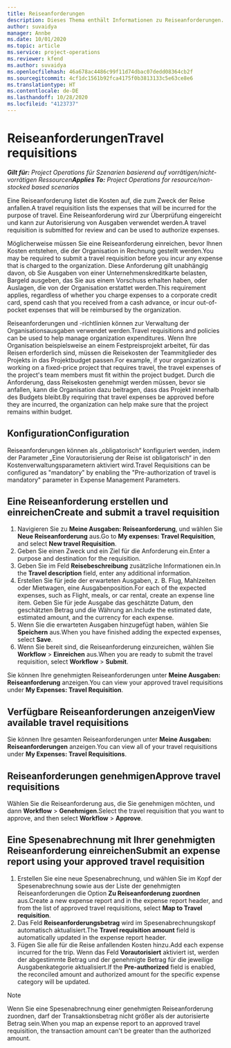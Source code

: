 ```yaml
---
title: Reiseanforderungen
description: Dieses Thema enthält Informationen zu Reiseanforderungen.
author: suvaidya
manager: Annbe
ms.date: 10/01/2020
ms.topic: article
ms.service: project-operations
ms.reviewer: kfend
ms.author: suvaidya
ms.openlocfilehash: 46a678ac4486c99f11d74dbac07dedd08364cb2f
ms.sourcegitcommit: 4cf1dc1561b92fca4175f0b3813133c5e63ce8e6
ms.translationtype: HT
ms.contentlocale: de-DE
ms.lasthandoff: 10/28/2020
ms.locfileid: "4123737"
---
```

# <a name="travel-requisitions"></a><span data-ttu-id="4d81f-103">Reiseanforderungen</span><span class="sxs-lookup"><span data-stu-id="4d81f-103">Travel requisitions</span></span>

<span data-ttu-id="4d81f-104">_**Gilt für:** Project Operations für Szenarien basierend auf vorrätigen/nicht-vorrätigen Ressourcen_</span><span class="sxs-lookup"><span data-stu-id="4d81f-104">_**Applies To:** Project Operations for resource/non-stocked based scenarios_</span></span>

<span data-ttu-id="4d81f-105">Eine Reiseanforderung listet die Kosten auf, die zum Zweck der Reise anfallen.</span><span class="sxs-lookup"><span data-stu-id="4d81f-105">A travel requisition lists the expenses that will be incurred for the purpose of travel.</span></span> <span data-ttu-id="4d81f-106">Eine Reiseanforderung wird zur Überprüfung eingereicht und kann zur Autorisierung von Ausgaben verwendet werden.</span><span class="sxs-lookup"><span data-stu-id="4d81f-106">A travel requisition is submitted for review and can be used to authorize expenses.</span></span>

<span data-ttu-id="4d81f-107">Möglicherweise müssen Sie eine Reiseanforderung einreichen, bevor Ihnen Kosten entstehen, die der Organisation in Rechnung gestellt werden.</span><span class="sxs-lookup"><span data-stu-id="4d81f-107">You may be required to submit a travel requisition before you incur any expense that is charged to the organization.</span></span> <span data-ttu-id="4d81f-108">Diese Anforderung gilt unabhängig davon, ob Sie Ausgaben von einer Unternehmenskreditkarte belasten, Bargeld ausgeben, das Sie aus einem Vorschuss erhalten haben, oder Auslagen, die von der Organisation erstattet werden.</span><span class="sxs-lookup"><span data-stu-id="4d81f-108">This requirement applies, regardless of whether you charge expenses to a corporate credit card, spend cash that you received from a cash advance, or incur out-of-pocket expenses that will be reimbursed by the organization.</span></span>

<span data-ttu-id="4d81f-109">Reiseanforderungen und -richtlinien können zur Verwaltung der Organisationsausgaben verwendet werden.</span><span class="sxs-lookup"><span data-stu-id="4d81f-109">Travel requisitions and policies can be used to help manage organization expenditures.</span></span> <span data-ttu-id="4d81f-110">Wenn Ihre Organisation beispielsweise an einem Festpreisprojekt arbeitet, für das Reisen erforderlich sind, müssen die Reisekosten der Teammitglieder des Projekts in das Projektbudget passen.</span><span class="sxs-lookup"><span data-stu-id="4d81f-110">For example, if your organization is working on a fixed-price project that requires travel, the travel expenses of the project's team members must fit within the project budget.</span></span> <span data-ttu-id="4d81f-111">Durch die Anforderung, dass Reisekosten genehmigt werden müssen, bevor sie anfallen, kann die Organisation dazu beitragen, dass das Projekt innerhalb des Budgets bleibt.</span><span class="sxs-lookup"><span data-stu-id="4d81f-111">By requiring that travel expenses be approved before they are incurred, the organization can help make sure that the project remains within budget.</span></span>

## <a name="configuration"></a><span data-ttu-id="4d81f-112">Konfiguration</span><span class="sxs-lookup"><span data-stu-id="4d81f-112">Configuration</span></span> 

<span data-ttu-id="4d81f-113">Reiseanforderungen können als „obligatorisch“ konfiguriert werden, indem der Parameter „Eine Vorautorisierung der Reise ist obligatorisch“ in den Kostenverwaltungsparametern aktiviert wird.</span><span class="sxs-lookup"><span data-stu-id="4d81f-113">Travel Requisitions can be configured as "mandatory" by enabling the "Pre-authorization of travel is mandatory" parameter in Expense Management Parameters.</span></span> 

## <a name="create-and-submit-a-travel-requisition"></a><span data-ttu-id="4d81f-114">Eine Reiseanforderung erstellen und einreichen</span><span class="sxs-lookup"><span data-stu-id="4d81f-114">Create and submit a travel requisition</span></span>

1. <span data-ttu-id="4d81f-115">Navigieren Sie zu **Meine Ausgaben: Reiseanforderung**, und wählen Sie **Neue Reiseanforderung** aus.</span><span class="sxs-lookup"><span data-stu-id="4d81f-115">Go to **My expenses: Travel Requisition**, and select **New travel Requisition**.</span></span>
2. <span data-ttu-id="4d81f-116">Geben Sie einen Zweck und ein Ziel für die Anforderung ein.</span><span class="sxs-lookup"><span data-stu-id="4d81f-116">Enter a purpose and destination for the requisition.</span></span>
3. <span data-ttu-id="4d81f-117">Geben Sie im Feld **Reisebeschreibung** zusätzliche Informationen ein.</span><span class="sxs-lookup"><span data-stu-id="4d81f-117">In the  **Travel description** field, enter any additional information.</span></span> 
4. <span data-ttu-id="4d81f-118">Erstellen Sie für jede der erwarteten Ausgaben, z. B. Flug, Mahlzeiten oder Mietwagen, eine Ausgabenposition.</span><span class="sxs-lookup"><span data-stu-id="4d81f-118">For each of the expected expenses, such as Flight, meals, or car rental, create an expense line item.</span></span> <span data-ttu-id="4d81f-119">Geben Sie für jede Ausgabe das geschätzte Datum, den geschätzten Betrag und die Währung an.</span><span class="sxs-lookup"><span data-stu-id="4d81f-119">Include the estimated date, estimated amount, and the currency for each expense.</span></span> 
5. <span data-ttu-id="4d81f-120">Wenn Sie die erwarteten Ausgaben hinzugefügt haben, wählen Sie **Speichern** aus.</span><span class="sxs-lookup"><span data-stu-id="4d81f-120">When you have finished adding the expected expenses, select **Save**.</span></span>
6. <span data-ttu-id="4d81f-121">Wenn Sie bereit sind, die Reiseanforderung einzureichen, wählen Sie **Workflow** > **Einreichen** aus.</span><span class="sxs-lookup"><span data-stu-id="4d81f-121">When you are ready to submit the travel requisition, select **Workflow** > **Submit**.</span></span>

<span data-ttu-id="4d81f-122">Sie können Ihre genehmigten Reiseanforderungen unter **Meine Ausgaben: Reiseanforderung** anzeigen.</span><span class="sxs-lookup"><span data-stu-id="4d81f-122">You can view your approved travel requisitions under **My Expenses: Travel Requisition**.</span></span> 

## <a name="view-available-travel-requisitions"></a><span data-ttu-id="4d81f-123">Verfügbare Reiseanforderungen anzeigen</span><span class="sxs-lookup"><span data-stu-id="4d81f-123">View available travel requisitions</span></span>

<span data-ttu-id="4d81f-124">Sie können Ihre gesamten Reiseanforderungen unter **Meine Ausgaben: Reiseanforderungen** anzeigen.</span><span class="sxs-lookup"><span data-stu-id="4d81f-124">You can view all of your travel requisitions under **My Expenses: Travel Requisitions**.</span></span>

## <a name="approve-travel-requisitions"></a><span data-ttu-id="4d81f-125">Reiseanforderungen genehmigen</span><span class="sxs-lookup"><span data-stu-id="4d81f-125">Approve travel requisitions</span></span>

<span data-ttu-id="4d81f-126">Wählen Sie die Reiseanforderung aus, die Sie genehmigen möchten, und dann **Workflow** > **Genehmigen**.</span><span class="sxs-lookup"><span data-stu-id="4d81f-126">Select the travel requisition that you want to approve, and then select **Workflow** > **Approve**.</span></span>  

## <a name="submit-an-expense-report-using-your-approved-travel-requisition"></a><span data-ttu-id="4d81f-127">Eine Spesenabrechnung mit Ihrer genehmigten Reiseanforderung einreichen</span><span class="sxs-lookup"><span data-stu-id="4d81f-127">Submit an expense report using your approved travel requisition</span></span>

1. <span data-ttu-id="4d81f-128">Erstellen Sie eine neue Spesenabrechnung, und wählen Sie im Kopf der Spesenabrechnung sowie aus der Liste der genehmigten Reiseanforderungen die Option **Zu Reiseanforderung zuordnen** aus.</span><span class="sxs-lookup"><span data-stu-id="4d81f-128">Create a new expense report and in the expense report header, and from the list of approved travel requisitions, select **Map to Travel requisition**.</span></span>
2. <span data-ttu-id="4d81f-129">Das Feld **Reiseanforderungsbetrag** wird im Spesenabrechnungskopf automatisch aktualisiert.</span><span class="sxs-lookup"><span data-stu-id="4d81f-129">The **Travel requisition amount** field is automatically updated in the expense report header.</span></span>
3. <span data-ttu-id="4d81f-130">Fügen Sie alle für die Reise anfallenden Kosten hinzu.</span><span class="sxs-lookup"><span data-stu-id="4d81f-130">Add each expense incurred for the trip.</span></span> <span data-ttu-id="4d81f-131">Wenn das Feld **Vorautorisiert** aktiviert ist, werden der abgestimmte Betrag und der genehmigte Betrag für die jeweilige Ausgabenkategorie aktualisiert.</span><span class="sxs-lookup"><span data-stu-id="4d81f-131">If the **Pre-authorized** field is enabled, the reconciled amount and authorized amount for the specific expense category will be updated.</span></span>

> [!NOTE]
> <span data-ttu-id="4d81f-132">Wenn Sie eine Spesenabrechnung einer genehmigten Reiseanforderung zuordnen, darf der Transaktionsbetrag nicht größer als der autorisierte Betrag sein.</span><span class="sxs-lookup"><span data-stu-id="4d81f-132">When you map an expense report to an approved travel requisition, the transaction amount can't be greater than the authorized amount.</span></span> 
